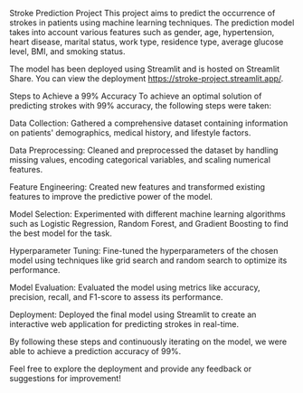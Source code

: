 Stroke Prediction Project
This project aims to predict the occurrence of strokes in patients using machine learning techniques. The prediction model takes into account various features such as gender, age, hypertension, heart disease, marital status, work type, residence type, average glucose level, BMI, and smoking status.

The model has been deployed using Streamlit and is hosted on Streamlit Share. You can view the deployment https://stroke-project.streamlit.app/.

Steps to Achieve a 99% Accuracy
To achieve an optimal solution of predicting strokes with 99% accuracy, the following steps were taken:

Data Collection: Gathered a comprehensive dataset containing information on patients' demographics, medical history, and lifestyle factors.

Data Preprocessing: Cleaned and preprocessed the dataset by handling missing values, encoding categorical variables, and scaling numerical features.

Feature Engineering: Created new features and transformed existing features to improve the predictive power of the model.

Model Selection: Experimented with different machine learning algorithms such as Logistic Regression, Random Forest, and Gradient Boosting to find the best model for the task.

Hyperparameter Tuning: Fine-tuned the hyperparameters of the chosen model using techniques like grid search and random search to optimize its performance.

Model Evaluation: Evaluated the model using metrics like accuracy, precision, recall, and F1-score to assess its performance.

Deployment: Deployed the final model using Streamlit to create an interactive web application for predicting strokes in real-time.

By following these steps and continuously iterating on the model, we were able to achieve a prediction accuracy of 99%.

Feel free to explore the deployment and provide any feedback or suggestions for improvement!
